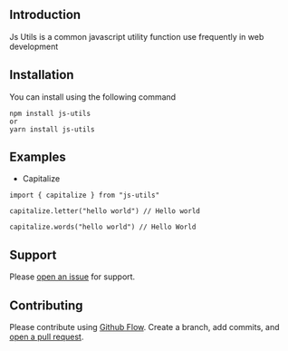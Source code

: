 ## Introduction

Js Utils is a common javascript utility function use frequently in web development

## Installation

You can install using the following command

```
npm install js-utils
or
yarn install js-utils
```

## Examples

- Capitalize

```
import { capitalize } from "js-utils"

capitalize.letter("hello world") // Hello world

capitalize.words("hello world") // Hello World

```

## Support

Please [open an issue](https://github.com/arjunghimire/js-utils/issues/new) for support.

## Contributing

Please contribute using [Github Flow](https://guides.github.com/introduction/flow/). Create a branch, add commits, and [open a pull request](https://github.com/arjunghimire/js-utils/compare/).
